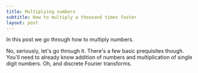 ```yaml
---
title: Multiplying numbers
subtitle: How to multiply a thousand times faster
layout: post
---
```


In this post we go through how to multiply numbers.

No, seriously, let's go through it. There's a few basic prequisites though. You'll need to already know addition of numbers and multiplication of single digit numbers. Oh, and discrete Fourier transforms.